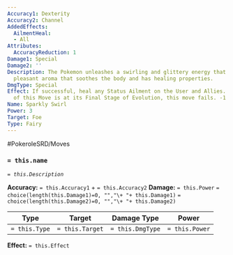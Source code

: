 ```yaml
---
Accuracy1: Dexterity
Accuracy2: Channel
AddedEffects:
  AilmentHeal:
  - All
Attributes:
  AccuracyReduction: 1
Damage1: Special
Damage2: ''
Description: The Pokemon unleashes a swirling and glittery energy that releases a
  pleasant aroma that soothes the body and has healing properties.
DmgType: Special
Effect: If successful, heal any Status Ailment on the User and Allies. If the user
  of this Move is at its Final Stage of Evolution, this move fails. -1 Accuracy.
Name: Sparkly Swirl
Power: 3
Target: Foe
Type: Fairy
---
```


#PokeroleSRD/Moves

### `= this.name` 
*`= this.Description`*

**Accuracy:** `= this.Accuracy1` + `= this.Accuracy2`
**Damage:** `= this.Power` `= choice(length(this.Damage1)=0, "","\+ "+ this.Damage1)` `= choice(length(this.Damage2)=0, "","\+ "+ this.Damage2)`

| Type          | Target          | Damage Type          | Power          |
| ------------- | --------------- | ---------------- | -------------- |
| `= this.Type` | `= this.Target` | `= this.DmgType` | `= this.Power` | 

**Effect:** `= this.Effect`